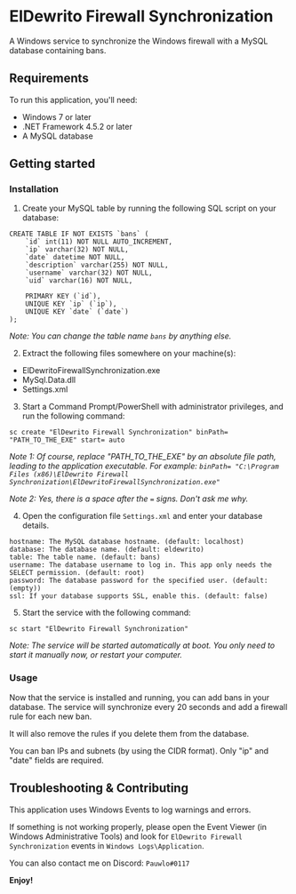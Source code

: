 # ElDewrito Firewall Synchronization

A Windows service to synchronize the Windows firewall with a MySQL database containing bans.

## Requirements

To run this application, you'll need:

* Windows 7 or later
* .NET Framework 4.5.2 or later
* A MySQL database

## Getting started

### Installation

1. Create your MySQL table by running the following SQL script on your database:

```
CREATE TABLE IF NOT EXISTS `bans` (
    `id` int(11) NOT NULL AUTO_INCREMENT,
    `ip` varchar(32) NOT NULL,
    `date` datetime NOT NULL,
    `description` varchar(255) NOT NULL,
    `username` varchar(32) NOT NULL,
    `uid` varchar(16) NOT NULL,

    PRIMARY KEY (`id`),
    UNIQUE KEY `ip` (`ip`),
    UNIQUE KEY `date` (`date`)
);
```

*Note: You can change the table name `bans` by anything else.*

2. Extract the following files somewhere on your machine(s):

- ElDewritoFirewallSynchronization.exe
- MySql.Data.dll
- Settings.xml

3. Start a Command Prompt/PowerShell with administrator privileges, and run the following command:

```
sc create "ElDewrito Firewall Synchronization" binPath= "PATH_TO_THE_EXE" start= auto
```

*Note 1: Of course, replace "PATH_TO_THE_EXE" by an absolute file path, leading to the application executable. For example: `binPath= "C:\Program Files (x86)\ElDewrito Firewall Synchronization\ElDewritoFirewallSynchronization.exe"`*

*Note 2: Yes, there is a space after the `=` signs. Don't ask me why.*

4. Open the configuration file `Settings.xml` and enter your database details.

```
hostname: The MySQL database hostname. (default: localhost)
database: The database name. (default: eldewrito)
table: The table name. (default: bans)
username: The database username to log in. This app only needs the SELECT permission. (default: root)
password: The database password for the specified user. (default: (empty))
ssl: If your database supports SSL, enable this. (default: false)
```

5. Start the service with the following command:

```
sc start "ElDewrito Firewall Synchronization"
```

*Note: The service will be started automatically at boot. You only need to start it manually now, or restart your computer.*

### Usage

Now that the service is installed and running, you can add bans in your database. The service will synchronize every 20 seconds and add a firewall rule for each new ban.

It will also remove the rules if you delete them from the database.

You can ban IPs and subnets (by using the CIDR format). Only "ip" and "date" fields are required.

## Troubleshooting & Contributing

This application uses Windows Events to log warnings and errors.

If something is not working properly, please open the Event Viewer (in Windows Administrative Tools) and look for `ElDewrito Firewall Synchronization` events in `Windows Logs\Application`.

You can also contact me on Discord: `Pauwlo#0117`

**Enjoy!**

